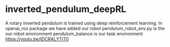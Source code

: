 # inverted_pendulum_deepRL
A rotary inverted pendulum is trained using deep reinforcement learning.
In openai_ros package we have added our robot
pendulum_robot_env.py is the our robot environment
pendulum_balance is our task environment
https://youtu.be/IDCRALYTiT0
